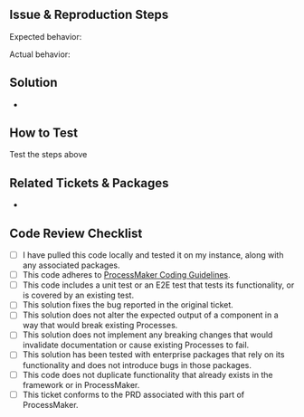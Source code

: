 ## Issue & Reproduction Steps

Expected behavior: 

Actual behavior: 

## Solution
-

## How to Test
Test the steps above

## Related Tickets & Packages
- 

## Code Review Checklist
- [ ] I have pulled this code locally and tested it on my instance, along with any associated packages.
- [ ] This code adheres to [ProcessMaker Coding Guidelines](https://github.com/ProcessMaker/processmaker/wiki/Coding-Guidelines).
- [ ] This code includes a unit test or an E2E test that tests its functionality, or is covered by an existing test.
- [ ] This solution fixes the bug reported in the original ticket.
- [ ] This solution does not alter the expected output of a component in a way that would break existing Processes.
- [ ] This solution does not implement any breaking changes that would invalidate documentation or cause existing Processes to fail.
- [ ] This solution has been tested with enterprise packages that rely on its functionality and does not introduce bugs in those packages.
- [ ] This code does not duplicate functionality that already exists in the framework or in ProcessMaker.
- [ ] This ticket conforms to the PRD associated with this part of ProcessMaker.
